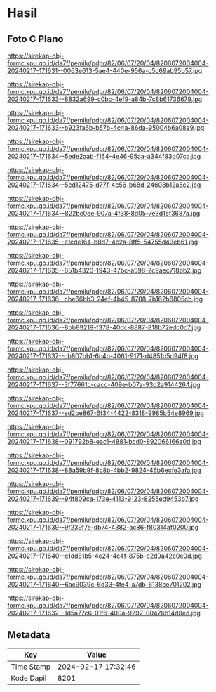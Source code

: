 # Hasil

## Foto C Plano

https://sirekap-obj-formc.kpu.go.id/da7f/pemilu/pdpr/82/06/07/20/04/8206072004004-20240217-171631--0063e613-5ae4-440e-956a-c5c69ab95b57.jpg

https://sirekap-obj-formc.kpu.go.id/da7f/pemilu/pdpr/82/06/07/20/04/8206072004004-20240217-171633--8832a699-c0bc-4ef9-a84b-7c8b61736679.jpg

https://sirekap-obj-formc.kpu.go.id/da7f/pemilu/pdpr/82/06/07/20/04/8206072004004-20240217-171633--b923fa6b-b57b-4c4a-86da-95004b6a08e9.jpg

https://sirekap-obj-formc.kpu.go.id/da7f/pemilu/pdpr/82/06/07/20/04/8206072004004-20240217-171634--5ede2aab-f164-4e46-95aa-a344f83b07ca.jpg

https://sirekap-obj-formc.kpu.go.id/da7f/pemilu/pdpr/82/06/07/20/04/8206072004004-20240217-171634--5cd12475-d77f-4c56-b68d-24608b12a5c2.jpg

https://sirekap-obj-formc.kpu.go.id/da7f/pemilu/pdpr/82/06/07/20/04/8206072004004-20240217-171634--822bc0ee-907a-4f38-8d05-7e3d15f3687a.jpg

https://sirekap-obj-formc.kpu.go.id/da7f/pemilu/pdpr/82/06/07/20/04/8206072004004-20240217-171635--e1cde164-b8d7-4c2a-8ff5-54755d43eb61.jpg

https://sirekap-obj-formc.kpu.go.id/da7f/pemilu/pdpr/82/06/07/20/04/8206072004004-20240217-171635--651b4320-1943-47bc-a598-2c9aec718bb2.jpg

https://sirekap-obj-formc.kpu.go.id/da7f/pemilu/pdpr/82/06/07/20/04/8206072004004-20240217-171636--cbe66bb3-24ef-4b45-8708-7b162b6805cb.jpg

https://sirekap-obj-formc.kpu.go.id/da7f/pemilu/pdpr/82/06/07/20/04/8206072004004-20240217-171636--8bb89219-f378-40dc-8887-818b72edc0c7.jpg

https://sirekap-obj-formc.kpu.go.id/da7f/pemilu/pdpr/82/06/07/20/04/8206072004004-20240217-171637--cb807bb1-6c4b-4061-9171-d4851d5d94f8.jpg

https://sirekap-obj-formc.kpu.go.id/da7f/pemilu/pdpr/82/06/07/20/04/8206072004004-20240217-171637--3f77661c-cacc-409e-b07a-93d2a9144264.jpg

https://sirekap-obj-formc.kpu.go.id/da7f/pemilu/pdpr/82/06/07/20/04/8206072004004-20240217-171637--ed2be867-6f34-4422-8318-9985b54e8969.jpg

https://sirekap-obj-formc.kpu.go.id/da7f/pemilu/pdpr/82/06/07/20/04/8206072004004-20240217-171638--091792b8-eac1-4881-bcd0-892066166a0d.jpg

https://sirekap-obj-formc.kpu.go.id/da7f/pemilu/pdpr/82/06/07/20/04/8206072004004-20240217-171638--88a59b9f-8c8b-4bb2-9824-46b6ecfe3afa.jpg

https://sirekap-obj-formc.kpu.go.id/da7f/pemilu/pdpr/82/06/07/20/04/8206072004004-20240217-171639--94f809ca-173e-4113-9123-8255ed9453b7.jpg

https://sirekap-obj-formc.kpu.go.id/da7f/pemilu/pdpr/82/06/07/20/04/8206072004004-20240217-171639--9f239f7e-db74-4382-ac86-f80314af0200.jpg

https://sirekap-obj-formc.kpu.go.id/da7f/pemilu/pdpr/82/06/07/20/04/8206072004004-20240217-171640--c1dd81b5-4e24-4c4f-875b-e2d9a42e0e0d.jpg

https://sirekap-obj-formc.kpu.go.id/da7f/pemilu/pdpr/82/06/07/20/04/8206072004004-20240217-171640--6ac9039c-6d33-4fe4-a7db-6138ce701202.jpg

https://sirekap-obj-formc.kpu.go.id/da7f/pemilu/pdpr/82/06/07/20/04/8206072004004-20240217-171632--1d5a77c6-01f6-400a-9292-00476b14d8ed.jpg


## Metadata

| Key        | Value               |
| ---------- | ------------------- |
| Time Stamp | 2024-02-17 17:32:46 |
| Kode Dapil | 8201                |



